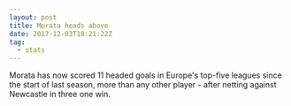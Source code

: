 ```yaml
---  
layout: post
title: Morata heads above
date: 2017-12-03T18:21:22Z
tag:
  - stats
---
```

 
Morata has now scored 11 headed goals in Europe's top-five leagues since the start of last season, more than any other player - after netting against Newcastle in three one win.